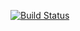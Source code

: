[![Build Status](https://travis-ci.org/NoHarry/BLELib.svg?branch=dev)](https://travis-ci.org/NoHarry/BLELib)